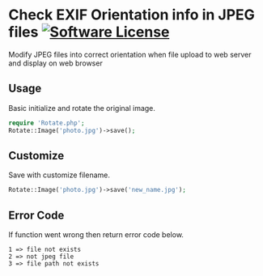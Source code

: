 # Check EXIF Orientation info in JPEG files [![Software License](https://img.shields.io/badge/license-MIT-brightgreen.svg?style=flat-square)](LICENSE.md)
Modify JPEG files into correct orientation when file upload to web server and display on web browser

## Usage
Basic initialize and rotate the original image.
```php
require 'Rotate.php';
Rotate::Image('photo.jpg')->save();
```
## Customize
Save with customize filename.
```php
Rotate::Image('photo.jpg')->save('new_name.jpg');
```
## Error Code
If function went wrong then return error code below.
```
1 => file not exists
2 => not jpeg file
3 => file path not exists
```
